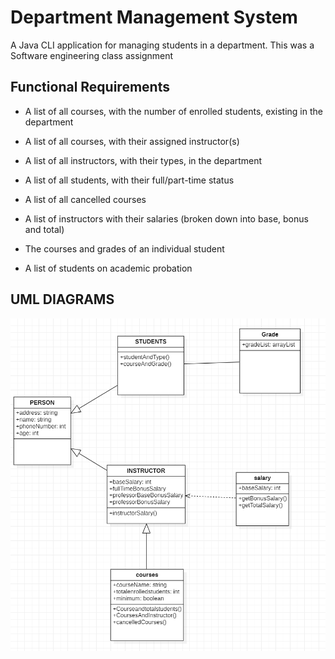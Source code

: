 
# Department Management System

 A Java CLI application for managing students in a department. This was a Software engineering class assignment


## Functional Requirements

* A list of all courses, with the number of enrolled students, existing in the department

* A list of all courses, with their assigned instructor(s)
*  A list of all instructors, with their types, in the department
* A list of all students, with their full/part-time status
* A list of all cancelled courses
* A list of instructors with their salaries (broken down into base, bonus and total)
* The courses and grades of an individual student
* A list of students on academic probation




## UML DIAGRAMS

![class diagram](https://github.com/co-bby/Department-Management-System/blob/master/uml%20diagram.png?raw=true)

